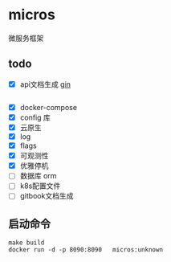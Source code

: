 # micros

微服务框架

## todo

- [x] api文档生成 [gin](https://github.com/swaggo/gin-swagger)

```shell
```

- [x] docker-compose
- [x] config 库
- [x] 云原生
- [x] log
- [x] flags
- [x] 可观测性
- [x] 优雅停机
- [ ] 数据库 orm
- [ ] k8s配置文件
- [ ] gitbook文档生成

## 启动命令

```shell
make build
docker run -d -p 8090:8090   micros:unknown
```
